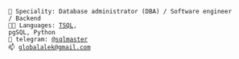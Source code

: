 <code>👷 Speciality: Database administrator (DBA) / Software engineer / Backend</code><br>
<code>🧑‍💻 Languages: [TSQL](https://img.shields.io/badge/<LABEL>-<MESSAGE>-<COLOR>), pgSQL, Python</code>  
<code>💬 telegram: [@sqlmaster](https://telegram.me/sqlmaster)</code>  
<code>📫 [globalalek@gmail.com](mailto:globalalek@gmail.com)</code>  
